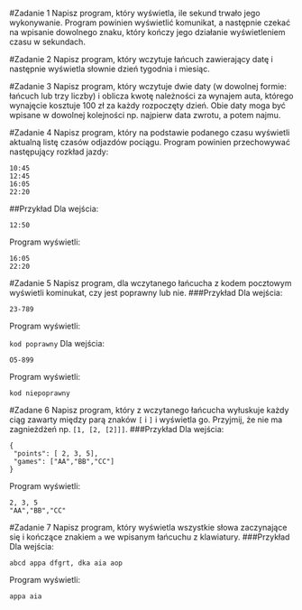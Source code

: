 #Zadanie 1
Napisz program, który wyświetla, ile sekund trwało jego wykonywanie. Program powinien wyświetlić komunikat, 
a następnie czekać na wpisanie dowolnego znaku, który kończy jego działanie wyświetleniem czasu w sekundach.

#Zadanie 2
Napisz program, który wczytuje łańcuch zawierający datę i następnie wyświetla słownie dzień tygodnia i miesiąc.

#Zadanie 3
Napisz program, który wczytuje dwie daty (w dowolnej formie: łańcuch lub trzy liczby) i oblicza kwotę należności za 
wynajem auta, którego wynajęcie kosztuje 100 zł za każdy rozpoczęty dzień. Obie daty moga być wpisane w dowolnej kolejności np.
najpierw data zwrotu, a potem najmu.

#Zadanie 4
Napisz program, który na podstawie podanego czasu wyświetli aktualną listę czasów odjazdów pociągu. Program
powinien przechowywać następujący rozkład jazdy:
```
10:45
12:45
16:05
22:20
```
##Przykład
Dla wejścia:
```
12:50
```
Program wyświetli:
```
16:05
22:20
```
#Zadanie 5
Napisz program, dla wczytanego łańcucha z kodem pocztowym wyświetli kominukat, czy jest poprawny lub nie.
###Przykład
Dla wejścia:

`23-789`

Program wyświetli:

`kod poprawny`
Dla wejścia:

`O5-899`

Program wyświetli:

`kod niepoprawny`

#Zadane 6
Napisz program, który z wczytanego łańcucha wyłuskuje każdy ciąg zawarty między parą znaków `[` i `]` i wyświetla go. Przyjmij, że
nie ma zagnieżdżeń np. `[1, [2, [2]]]`.
###Przykład 
Dla wejścia:
```
{
 "points": [ 2, 3, 5],
 "games": ["AA","BB","CC"]
}
```
Program wyświetli:
```
2, 3, 5
"AA","BB","CC"
```
#Zadanie 7
Napisz program, który wyświetla wszystkie słowa zaczynające się i kończące znakiem `a` we wpisanym łańcuchu z klawiatury.
###Przykład
Dla wejścia:
```
abcd appa dfgrt, dka aia aop
```
Program wyświetli:
```
appa aia
```

